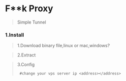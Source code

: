 # F\*\*k Proxy
>Simple Tunnel

### 1.Install
>1.Download binary file,linux or mac,windows?

>2.Extract

>3.Config
>```shell
>  #change your vps server ip <address></address>
>```
